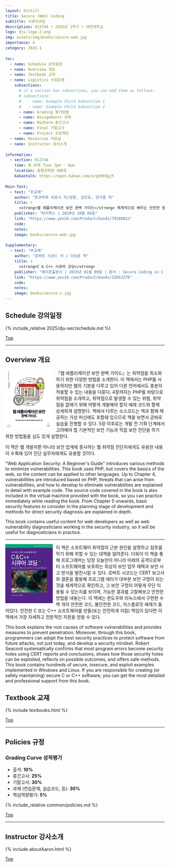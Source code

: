 ```yaml
---
layout: distill
title: Secure (Web) Coding
subtitle: 시큐어코딩
description: 012744 • 2025년 1학기 • 대전대학교
logo: dju-logo-2.png
img: assets/img/books/secure-web.jpg
importance: 4
category: 2025-1

toc:
  - name: Schedule 강의일정
  - name: Overview 개요
  - name: Textbook 교재
  - name: Logistics 수업운영
    subsections:
      # if a section has subsections, you can add them as follows:
      # subsections:
      #   - name: Example Child Subsection 1
      #   - name: Example Child Subsection 2
      - name: Grading 평가방법
      - name: Assignments 과제
      - name: Midterm 중간고사
      - name: Final 기말고사
      - name: Project 프로젝트
  - name: Resources 자료실
  - name: Instructor 강사소개

information:
  - section: 012744
    time: 화 678 Tues 2pm - 5pm
    location: 융합과학관 408호
    kakaotalk: https://open.kakao.com/o/gVHtQgjh

Main-Text:
  - text: "주교재"
    author: "토쿠마루 히로시 저/양현, 김민호, 연구흠 역"
    title: >
      <strong>웹 애플리케이션 보안 완벽 가이드</strong> 체계적으로 배우는 안전한 웹 애플리케이션 제작 기법
    publisher: "위키북스 | 2019년 10월 04일"
    link: "https://www.yes24.com/Product/Goods/79380822"
    code:
    notes:
    image: books/secure-web.jpg

Supplementary:
  - text: "부교재"
    author: "로버트 시코드 저 / 이승준 역"
    title: >
      <strong>C & C++ 시큐어 코딩</strong>
    publisher: "에이콘출판사 | 2015년 01월 09일 | 원서 : Secure Coding in C and C++"
    link: "https://www.yes24.com/Product/Goods/15653270"
    code:
    notes:
    image: books/secure-c.jpg
---
```


## Schedule 강의일정

{% include_relative 2025/dju-sec/schedule.md %}

<a class="btncv" href="#">Top</a>

---

## Overview 개요

<img style="float: left; width: 150px; margin: 0 10px 10px 0;" src="/assets/img/books/secure-web.jpg" />

『웹 애플리케이션 보안 완벽 가이드』는 취약점을 최소화하기 위한 다양한 방법을 소개한다. 이 책에서는 PHP를 사용하지만 웹의 기본을 다루고 있어 다른 언어에서도 충분히 적용할 수 있는 내용을 다룬다. 4장까지는 PHP를 바탕으로 취약점을 소개하고, 취약점으로 발생할 수 있는 위협, 취약점을 없애기 위해 어떻게 개발해야 할지 예제 코드와 함께 상세하게 설명한다. 책에서 다루는 소스코드는 책과 함께 제공하는 가상 머신에도 포함돼 있으므로 책을 보면서 곧바로 실습을 진행할 수 있다. 5장 이후로는 개발 전 기획 단계에서 고려해야 할 기본적인 보안 기능과 직접 보안 진단을 하기 위한 방법들을 심도 있게 설명한다.

이 책은 웹 개발자뿐 아니라 보안 업계에 종사하는 웹 취약점 진단자에게도 유용한 내용이 수록돼 있어 진단 실무자에게도 유용할 것이다.

"Web Application Security: A Beginner's Guide" introduces various methods to minimize vulnerabilities. This book uses PHP, but covers the basics of the web, so the content can be applied to other languages. Up to Chapter 4, vulnerabilities are introduced based on PHP, threats that can arise from vulnerabilities, and how to develop to eliminate vulnerabilities are explained in detail with example code. The source code covered in the book is also included in the virtual machine provided with the book, so you can practice immediately while reading the book. From Chapter 5 onwards, basic security features to consider in the planning stage of development and methods for direct security diagnosis are explained in depth.

This book contains useful content for web developers as well as web vulnerability diagnosticians working in the security industry, so it will be useful for diagnosticians in practice.

---

<img style="float: left; width: 150px; margin: 0 10px 10px 0;" src="/assets/img/books/secure-c.jpg" />

이 책은 소프트웨어 취약점의 근본 원인을 설명하고 침투를 막기 위해 취할 수 있는 대책을 알려준다. 더욱이 이 책을 통해 프로그래머는 당장 오늘만이 아니라 미래의 공격으로부터 소프트웨어를 보호하는 최상의 보안 업무 채택과 보안 사고 방식을 발전시킬 수 있다. 로버트 시코드는 CERT 보고서와 결론을 활용해 프로그램 에러가 대부분 보안 구멍이 되는 것을 체계적으로 확인하고, 그 보안 구멍이 어떻게 무단 이용될 수 있는지를 보이며, 가능한 결과를 고찰해보고 안전한 방법을 내놓는다. 이 책에는 윈도우와 리눅스에서 구현한 수백 개의 안전한 코드, 불안전한 코드, 익스플로잇 예제가 들어있다. 안전한 C 또는 C++ 소프트웨어를 만들(또는 안전하게 지킬) 책임이 있다면 이 책에서 가장 자세하고 전문적인 지원을 얻을 수 있다.

This book explains the root causes of software vulnerabilities and provides measures to prevent penetration. Moreover, through this book, programmers can adopt the best security practices to protect software from future attacks, not just today, and develop a security mindset. Robert Seacord systematically confirms that most program errors become security holes using CERT reports and conclusions, shows how those security holes can be exploited, reflects on possible outcomes, and offers safe methods. This book contains hundreds of secure, insecure, and exploit examples implemented in Windows and Linux. If you are responsible for creating (or safely maintaining) secure C or C++ software, you can get the most detailed and professional support from this book.

## Textbook 교재

{% include textbooks.html %}

<a class="btncv" href="#">Top</a>

---

## Policies 규정

### Grading Curve 성적평가

- 출석: **10%**
- 중간고사: **25%**
- 기말고사: **30%**
- 과제 (연습문제, 실습코드, 등): **30%**
- 핵심역량평가: **5%**

{% include_relative common/policies.md %}

<a class="btncv" href="#">Top</a>

---

## Instructor 강사소개

{% include aboutAaron.html %}

<a class="btncv" href="#">Top</a>
